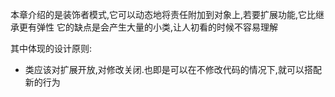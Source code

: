 本章介绍的是装饰者模式,它可以动态地将责任附加到对象上,若要扩展功能,它比继承更有弹性
它的缺点是会产生大量的小类,让人初看的时候不容易理解

其中体现的设计原则:
* 类应该对扩展开放,对修改关闭.也即是可以在不修改代码的情况下,就可以搭配新的行为
